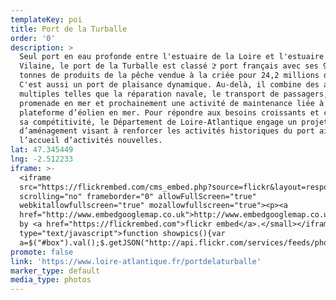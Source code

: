 ```yaml
---
templateKey: poi
title: Port de la Turballe
order: '0'
description: >
  Seul port en eau profonde entre l'estuaire de la Loire et l'estuaire de la
  Vilaine, le port de la Turballe est classé 2ͤ port français avec ses 9372
  tonnes de produits de la pêche vendue à la criée pour 24,2 millions d’euros.
  C'est aussi un port de plaisance dynamique. Au-delà, il combine des activités
  multiples telles que la réparation navale, le transport de passagers, la
  promenade en mer et prochainement une activité de maintenance liée à la
  plateforme d’éolien en mer. Pour répondre aux besoins croissants et conserver
  sa compétitivité, le Département de Loire-Atlantique engage un projet
  d’aménagement visant à renforcer les activités historiques du port ainsi que
  l’accueil d’activités nouvelles.
lat: 47.345449
lng: -2.512233
iframe: >-
  <iframe
  src="https://flickrembed.com/cms_embed.php?source=flickr&layout=responsive&input=72157698013163335&sort=0&by=album&theme=default&scale=fill&limit=10&skin=default&autoplay=true"
  scrolling="no" frameborder="0" allowFullScreen="true"
  webkitallowfullscreen="true" mozallowfullscreen="true"><p><a 
  href="http://www.embedgooglemap.co.uk">http://www.embedgooglemap.co.uk/</a></p><small>Powered
  by <a href="https://flickrembed.com">flickr embed</a>.</small></iframe><script
  type="text/javascript">function showpics(){var
  a=$("#box").val();$.getJSON("http://api.flickr.com/services/feeds/photos_public.gne?tags="+a+"&tagmode=any&format=json&jsoncallback=?",function(a){$("#images").hide().html(a).fadeIn("fast"),$.each(a.items,function(a,e){$("<img/>").attr("src",e.media.m).appendTo("#images")})})}</script>
promote: false
link: 'https://www.loire-atlantique.fr/portdelaturballe'
marker_type: default
media_type: photos
---
```


